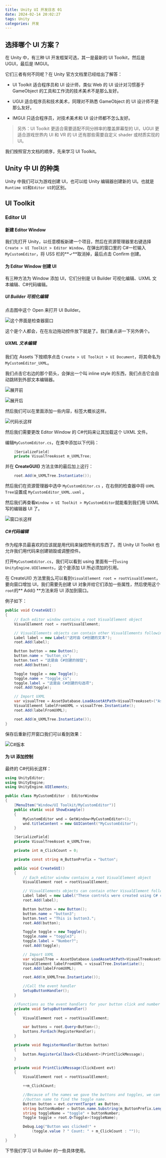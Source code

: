 ```yaml
---
title: Unity UI 开发日志 01
date: 2024-02-14 20:02:27
tags: Unity
categories: 开发
---
```


## 选择哪个 UI 方案？

在 Unity 中，有三种 UI 开发框架可选，其一是最新的 UI Toolkit，然后是 UGUI，最后是 IMGUI。

它们三者有何不同呢？在 Unity 官方文档里已经给出了解答：

+ UI Toolkit 适合程序员和 UI 设计师，类似 Web 的 UI 设计对习惯基于 GameObject 的工具和工作流的技术美术不是那么友好。

+ UGUI 适合程序员和技术美术，同理对不熟悉 GameObject 的 UI 设计师不是那么友好。

+ IMGUI 只适合程序员，对技术美术和 UI 设计师都不怎么友好。

> 另外：UI Toolkit 更适合需要适配不同分辨率的覆盖屏幕型的 UI，UGUI 更适合游戏世界内 UI 和 VR 的 UI 还有那些需要自定义 shader 或材质实现的 UI。

我们按照官方文档的顺序，先来学习 UI Toolkit。

## Unity 中 UI 的种类

Unity 中我们可以为游戏创建 UI，也可以给 Unity 编辑器创建新的 UI。也就是`Runtime UI`和`Editor UI`的区别。

## UI Toolkit

### Editor UI

#### 新建 Editor Window

我们先打开 Unity，以任意模板新建一个项目，然后在资源管理器里右键选择 `Create > UI Toolkit > Editor Window`，在弹出的窗口里的 C#一栏输入 `MyCustomEditor`，将 USS 栏的**✓**取消掉，最后点击 Confirm 创建。

#### 为 Editor Window 创建 UI

有三种方法为 Window 添加 UI，它们分别是 UI Builder 可视化编辑、UXML 文本编辑、C#代码编辑。

##### UI Builder 可视化编辑

点击图中这个 Open 来打开 UI Builder。

![这个界面是检查器窗口](https://s2.loli.net/2024/11/21/AR9zBa8qxiDj7ed.png)

这个是个人都会，在在左边拖动控件放下就是了。我们重点讲一下另外俩个。

##### UXML 文本编辑

我们在 Assets 下按顺序点击 `Create > UI Toolkit > UI Document`，将其命名为`MyCustomEditor_UXML`。

我们点击它右边的那个箭头，会弹出一个叫 inline style 的东西，我们点击它会自动跳转到外部文本编辑器。

![展开前](https://s2.loli.net/2024/11/21/N75XOhwAUYDLiCQ.png)

![展开后](https://s2.loli.net/2024/11/21/wu3yPpIo6TVmj7b.png)

然后我们可以在里面添加一些内容，标签大概长这样。

![代码长这样](https://s2.loli.net/2024/11/21/sigk9AvCVZ3Dcul.png)

然后我们需要更改 Editor Window 的 C#代码来让其加载这个 UXML 文件。

编辑`MyCustomEditor.cs`，在类中添加以下代码：

```csharp
    [SerializeField]
    private VisualTreeAsset m_UXMLTree;
```

并在 **CreateGUI()** 方法主体的最后加上这行：

```csharp
    root.Add(m_UXMLTree.Instantiate());
```

然后我们在资源管理器中选中 `MyCustomEditor.cs` ，在右侧的检查器中将 `UXML Tree`设置成 `MyCustomEditor_UXML.uxml` 。

然后我们再查看`Window > UI Toolkit > MyCustomEditor`就能看到我们用 UXML 写的编辑器 UI 了。

![窗口长这样](https://s2.loli.net/2024/11/21/v8bLG3afME2he9p.png)

##### C#代码编辑

作为程序员最喜欢的应该就是用代码来操控所有的东西了。而 Unity UI Toolkit 也允许我们用代码来创建销毁或调整控件。

打开`MyCustomEditor.cs`，我们可以看到 using 里面有一行`using UnityEngine.UIElements`，这个是添加 UI 所必须加的引用。

在 CreateUI() 方法里我么可以看到`VisualElement root = rootVisualElement`，要向窗口增加 UI，我们需要先创建 UI 对象并给它们添加一些属性，然后使用这个`root`的** Add() **方法来将 UI 添加到窗口。

例子如下：

```csharp
public void CreateGUI()
{
    // Each editor window contains a root VisualElement object
    VisualElement root = rootVisualElement;

    // VisualElements objects can contain other VisualElements following a tree hierarchy.
    Label label = new Label("这时由 C#创建的文本");
    root.Add(label);

    Button button = new Button();
    button.name = "button_cs";
    button.text = "这是由 C#创建的按钮";
    root.Add(button);

    Toggle toggle = new Toggle();
    toggle.name = "toggle_cs";
    toggle.label = "这是由 C#创建的勾选项";
    root.Add(toggle);

    // Import UXML
    var visualTree = AssetDatabase.LoadAssetAtPath<VisualTreeAsset>("Assets/Editor/MyCustomEditor.uxml");
    VisualElement labelFromUXML = visualTree.Instantiate();
    root.Add(labelFromUXML);

    root.Add(m_UXMLTree.Instantiate());
}
```

保存后重新打开窗口我们可以看到效果：

![C#版本](https://s2.loli.net/2024/11/21/LmWedVfAk2PrQFj.png)

#### 为 UI 添加控制

最终的 C#代码长这样：

```csharp
using UnityEditor;
using UnityEngine;
using UnityEngine.UIElements;

public class MyCustomEditor : EditorWindow
{
    [MenuItem("Window/UI Toolkit/MyCustomEditor")]
    public static void ShowExample()
    {
        MyCustomEditor wnd = GetWindow<MyCustomEditor>();
        wnd.titleContent = new GUIContent("MyCustomEditor");
    }

    [SerializeField]
    private VisualTreeAsset m_UXMLTree;

    private int m_ClickCount = 0;

    private const string m_ButtonPrefix = "button";

    public void CreateGUI()
    {
        // Each editor window contains a root VisualElement object
        VisualElement root = rootVisualElement;

        // VisualElements objects can contain other VisualElement following a tree hierarchy.
        Label label = new Label("These controls were created using C# code.");
        root.Add(label);

        Button button = new Button();
        button.name = "button3";
        button.text = "This is button3.";
        root.Add(button);

        Toggle toggle = new Toggle();
        toggle.name = "toggle3";
        toggle.label = "Number?";
        root.Add(toggle);

        // Import UXML
        var visualTree = AssetDatabase.LoadAssetAtPath<VisualTreeAsset>("Assets/Editor/MyCustomEditor.uxml");
        VisualElement labelFromUXML = visualTree.Instantiate();
        root.Add(labelFromUXML);

        root.Add(m_UXMLTree.Instantiate());

        //Call the event handler
        SetupButtonHandler();
    }

    //Functions as the event handlers for your button click and number counts
    private void SetupButtonHandler()
    {
        VisualElement root = rootVisualElement;

        var buttons = root.Query<Button>();
        buttons.ForEach(RegisterHandler);
    }

    private void RegisterHandler(Button button)
    {
        button.RegisterCallback<ClickEvent>(PrintClickMessage);
    }

    private void PrintClickMessage(ClickEvent evt)
    {
        VisualElement root = rootVisualElement;

        ++m_ClickCount;

        //Because of the names we gave the buttons and toggles, we can use the
        //button name to find the toggle name.
        Button button = evt.currentTarget as Button;
        string buttonNumber = button.name.Substring(m_ButtonPrefix.Length);
        string toggleName = "toggle" + buttonNumber;
        Toggle toggle = root.Q<Toggle>(toggleName);

        Debug.Log("Button was clicked!" +
            (toggle.value ? " Count: " + m_ClickCount : ""));
    }
}
```

下节我们学习 UI Builder 的一些具体使用。